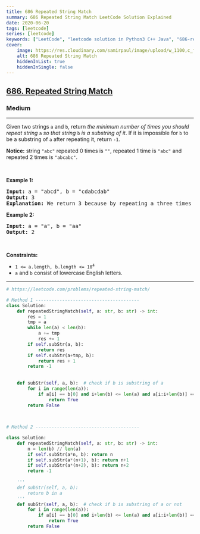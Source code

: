 ```yaml
---
title: 686 Repeated String Match
summary: 686 Repeated String Match LeetCode Solution Explained
date: 2020-06-20
tags: [leetcode]
series: [leetcode]
keywords: ["LeetCode", "leetcode solution in Python3 C++ Java", "686-repeated-string-match LeetCode Solution Explained"]
cover:
    image: https://res.cloudinary.com/samirpaul/image/upload/w_1100,c_fit,co_rgb:FFFFFF,l_text:Arial_75_bold:686 Repeated String Match - Solution Explained/problem-solving.webp
    alt: 686 Repeated String Match
    hiddenInList: true
    hiddenInSingle: false
---
```



<h2><a href="https://leetcode.com/problems/repeated-string-match/">686. Repeated String Match</a></h2><h3>Medium</h3><hr><div><p>Given two strings <code>a</code> and <code>b</code>, return <em>the minimum number of times you should repeat string </em><code>a</code><em> so that string</em> <code>b</code> <em>is a substring of it</em>. If it is impossible for <code>b</code>​​​​​​ to be a substring of <code>a</code> after repeating it, return <code>-1</code>.</p>

<p><strong>Notice:</strong> string <code>"abc"</code> repeated 0 times is <code>""</code>, repeated 1 time is <code>"abc"</code> and repeated 2 times is <code>"abcabc"</code>.</p>

<p>&nbsp;</p>
<p><strong>Example 1:</strong></p>

<pre><strong>Input:</strong> a = "abcd", b = "cdabcdab"
<strong>Output:</strong> 3
<strong>Explanation:</strong> We return 3 because by repeating a three times "ab<strong>cdabcdab</strong>cd", b is a substring of it.
</pre>

<p><strong>Example 2:</strong></p>

<pre><strong>Input:</strong> a = "a", b = "aa"
<strong>Output:</strong> 2
</pre>

<p>&nbsp;</p>
<p><strong>Constraints:</strong></p>

<ul>
	<li><code>1 &lt;= a.length, b.length &lt;= 10<sup>4</sup></code></li>
	<li><code>a</code> and <code>b</code> consist of lowercase English letters.</li>
</ul>
</div>

---




```python
# https://leetcode.com/problems/repeated-string-match/

# Method 1 ---------------------------------------  
class Solution:
    def repeatedStringMatch(self, a: str, b: str) -> int:
        res = 1
        tmp = a
        while len(a) < len(b):
            a += tmp
            res += 1
        if self.subStr(a, b):
            return res
        if self.subStr(a+tmp, b):
            return res + 1
        return -1
    
    
    def subStr(self, a, b):  # check if b is substring of a 
        for i in range(len(a)):
            if a[i] == b[0] and i+len(b) <= len(a) and a[i:i+len(b)] == b:
                return True
        return False

    
    
# Method 2 ---------------------------------------  

class Solution:
    def repeatedStringMatch(self, a: str, b: str) -> int:
        n = len(b) // len(a)
        if self.subStr(a*n, b): return n
        if self.subStr(a*(n+1), b): return n+1
        if self.subStr(a*(n+2), b): return n+2    
        return -1
    
    ''' 
    def subStr(self, a, b):
        return b in a
    '''
    def subStr(self, a, b):  # check if b is substring of a or not
        for i in range(len(a)):
            if a[i] == b[0] and i+len(b) <= len(a) and a[i:i+len(b)] == b:
                return True
        return False
    
```
